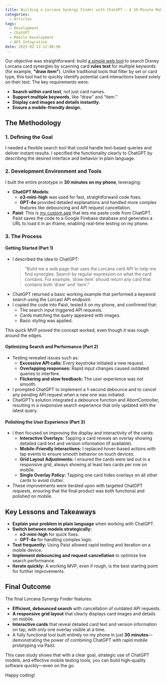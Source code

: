 ```yaml
---
title: Building a Lorcana Synergy Finder with ChatGPT – A 30-Minute Mobile Case Study
categories:
  - Articles
tags:
  - Development
  - ChatGPT
  - Mobile Development
  - API Integration
date: 2025-02-13 12:00:00
---
```


Our objective was straightforward: build [a simple web tool](https://paist.surge.sh/?page=JFJdR0GciNSmhsJgzJlP) to search Disney Lorcana card synergies by scanning card **rules text** for multiple keywords (for example, **"draw item"**). Unlike traditional tools that filter by set or card type, this tool had to quickly identify potential card interactions based solely on their text. The key requirements were:

- **Search within card text**, not just card names.
- **Support multiple keywords**, like “draw” and “item.”
- **Display card images and details instantly.**
- **Ensure a mobile-friendly design.**

## The Methodology

### 1. Defining the Goal

I needed a flexible search tool that could handle text-based queries and deliver instant results. I specified the functionality clearly to ChatGPT by describing the desired interface and behavior in plain language.

### 2. Development Environment and Tools

I built the entire prototype in **30 minutes on my phone**, leveraging:
- **ChatGPT Models**:  
  - **o3-mini-high** was used for fast, straightforward code fixes.  
  - **GPT-4o** provided detailed explanations and handled more complex features like debouncing and API request cancellation.
- **Paist**: This is [my custom app](https://paist.surge.sh) that lets me paste code from ChatGPT. Paist saves the code to a Google Firebase database and generates a URL to load it in an iframe, enabling real-time testing on my phone.

### 3. The Process

#### Getting Started (Part 1)
- I described the idea to ChatGPT:  
  > "Build me a web page that uses the Lorcana card API to help me find synergies. Search by regular expression on what the card contains. For example, ‘draw item’ should return any card that contains both ‘draw’ and ‘item’."
- ChatGPT returned a basic working example that performed a keyword search using the Lorcast API endpoint.
- I copied the code into Paist, tested it on my phone, and confirmed that:
  - The search input triggered API requests.
  - Cards matching the query appeared with images.
  - Basic styling was applied.

This quick MVP proved the concept worked, even though it was rough around the edges.

#### Optimizing Search and Performance (Part 2)
- Testing revealed issues such as:
  - **Excessive API calls:** Every keystroke initiated a new request.
  - **Overlapping responses:** Rapid input changes caused outdated queries to interfere.
  - **Flickering and slow feedback:** The user experience was not smooth.
- I prompted ChatGPT to implement a 1-second debounce and to cancel any pending API request when a new one was initiated.
- ChatGPT’s solution integrated a debounce function and AbortController, resulting in a responsive search experience that only updated with the latest query.

#### Polishing the User Experience (Part 3)
- I then focused on improving the display and interactivity of the cards:
  - **Interactive Overlays:** Tapping a card reveals an overlay showing detailed card text and version information (if available).
  - **Mobile-Friendly Interactions:** I replaced hover-based actions with tap events to ensure smooth behavior on touch devices.
  - **Grid Layout Adjustments:** I ensured the cards were laid out in a responsive grid, always showing at least two cards per row on mobile.
  - **Single Overlay Policy:** Tapping one card hides overlays on all other cards to avoid clutter.
- These improvements were iterated upon with targeted ChatGPT requests, ensuring that the final product was both functional and polished on mobile.

## Key Lessons and Takeaways

- **Explain your problem in plain language** when working with ChatGPT.
- **Switch between models strategically:**  
  - **o3-mini-high** for quick fixes.
  - **GPT-4o** for handling complex logic.
- **Test frequently:** Using Paist allowed rapid testing and iteration on a mobile device.
- **Implement debouncing and request cancellation** to optimize live search performance.
- **Iterate quickly:** A working MVP, even if rough, is the best starting point for further improvements.

## Final Outcome

The final Lorcana Synergy Finder features:
- **Efficient, debounced search** with cancellation of outdated API requests.
- **A responsive grid layout** that clearly displays card images and details on mobile.
- **Interactive cards** that reveal detailed card text and version information on tap, with only one overlay visible at a time.
- A fully functional tool built entirely on my phone in just **30 minutes**—demonstrating the power of combining ChatGPT with rapid mobile prototyping via Paist.

This case study shows that with a clear goal, strategic use of ChatGPT models, and effective mobile testing tools, you can build high-quality software quickly—even on the go.

Happy coding!
